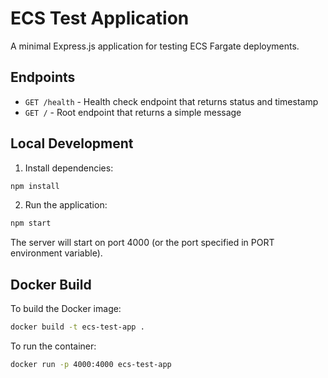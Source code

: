 # ECS Test Application

A minimal Express.js application for testing ECS Fargate deployments.

## Endpoints

- `GET /health` - Health check endpoint that returns status and timestamp
- `GET /` - Root endpoint that returns a simple message

## Local Development

1. Install dependencies:
```bash
npm install
```

2. Run the application:
```bash
npm start
```

The server will start on port 4000 (or the port specified in PORT environment variable).

## Docker Build

To build the Docker image:
```bash
docker build -t ecs-test-app .
```

To run the container:
```bash
docker run -p 4000:4000 ecs-test-app
``` 